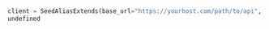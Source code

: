 ```python


client = SeedAliasExtends(base_url="https://yourhost.com/path/to/api", )        
undefined
 
```                        


